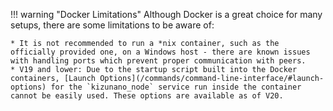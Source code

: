 !!! warning "Docker Limitations"
	Although Docker is a great choice for many setups, there are some limitations to be aware of:

	* It is not recommended to run a *nix container, such as the officially provided one, on a Windows host - there are known issues with handling ports which prevent proper communication with peers.
	* V19 and lower: Due to the startup script built into the Docker containers, [Launch Options](/commands/command-line-interface/#launch-options) for the `kizunano_node` service run inside the container cannot be easily used. These options are available as of V20.